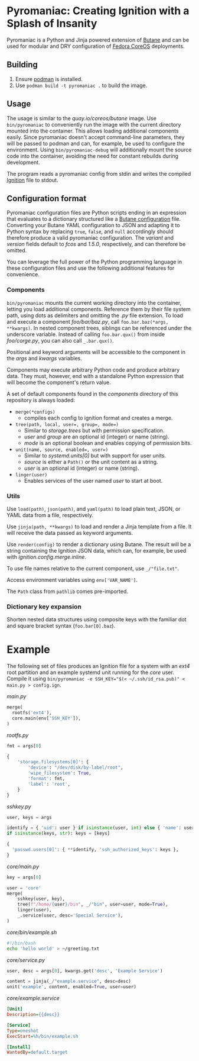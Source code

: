 # Pyromaniac: Creating Ignition with a Splash of Insanity
Pyromaniac is a Python and Jinja powered extension of [Butane][butane] and can
be used for modular and DRY configuration of [Fedora CoreOS][fcos] deployments.

[butane]: https://coreos.github.io/butane/
[fcos]: https://docs.fedoraproject.org/en-US/fedora-coreos/

## Building
1. Ensure [podman][podman] is installed.
2. Use `podman build -t pyromaniac .` to build the image.

[podman]: https://podman.io/

## Usage
The usage is similar to the *quay.io/coreos/butane* image. Use `bin/pyromaniac`
to conveniently run the image with the current directory mounted into the
container. This allows loading additional components easily. Since pyromaniac
doesn't accept command-line parameters, they will be passed to podman and can,
for example, be used to configure the environment. Using `bin/pyromaniac-debug`
will additionally mount the source code into the container, avoiding the need
for constant rebuilds during development.

The program reads a pyromaniac config from stdin and writes the compiled
[Ignition][ignition] file to stdout.

[ignition]: https://coreos.github.io/ignition/

## Configuration format
Pyromaniac configuration files are Python scripts ending in an expression that
evaluates to a dictionary structured like a [Butane
configuration][butane-config] file. Converting your Butane YAML configuration
to JSON and adapting it to Python syntax by replacing `true`, `false`, and
`null` accordingly should therefore produce a valid pyromaniac configuration.
The *variant* and *version* fields default to *fcos* and *1.5.0*, respectively,
and can therefore be omitted.

You can leverage the full power of the Python programming language in these
configuration files and use the following additional features for convenience.

[butane-config]: https://coreos.github.io/butane/config-fcos-v1_5/

### Components
`bin/pyromaniac` mounts the current working directory into the container,
letting you load additional components. Reference them by their file system
path, using dots as delimiters and omitting the *.py* file extension. To load
and execute a component *foo/bar/baz.py*, call `foo.bar.baz(*args, **kwargs)`.
In nested component trees, siblings can be referenced under the underscore
variable. Instead of calling `foo.bar.qux()` from inside *foo/corge.py*, you
can also call `_.bar.qux()`.

Positional and keyword arguments will be accessible to the component in the
*args* and *kwargs* variables.

Components may execute arbitrary Python code and produce arbitrary data. They
must, however, end with a standalone Python expression that will become the
component's return value.

A set of default components found in the *components* directory of this
repository is always loaded:

- `merge(*configs)`
  - compiles each config to ignition format and creates a merge.
- `tree(path, local, user=, group=, mode=)`
  - Similar to *storage.trees* but with permission specification.
  - *user* and *group* are an optional id (integer) or name (string).
  - *mode* is an optional boolean and enables copying of permission bits.
- `unit(name, source, enabled=, user=)`
  - Similar to *systemd.units[0]* but with support for user units.
  - *source* is either a `Path()` or the unit content as a string.
  - *user* is an optional id (integer) or name (string).
- `linger(user)`
  - Enables services of the user named *user* to start at boot.

### Utils
Use `load(path)`, `json(path)`, and `yaml(path)` to load plain text, JSON, or
YAML data from a file, respectively.

Use `jinja(path, **kwargs)` to load and render a Jinja template from a file. It
will receive the data passed as keyword arguments.

Use `render(config)` to render a dictionary using Butane. The result will be a
string containing the Ignition JSON data, which can, for example, be used with
*ignition.config.merge.inline*.

To use file names relative to the current component, use `_/"file.txt"`.

Access environment variables using `env['VAR_NAME']`.

The `Path` class from `pathlib` comes pre-imported.

### Dictionary key expansion
Shorten nested data structures using composite keys with the familiar dot and
square bracket syntax (`foo.bar[0].baz`).

# Example
The following set of files produces an Ignition file for a system with an
*ext4* root partition and an example systemd unit running for the *core* user.
Compile it using
`bin/pyromaniac -e SSH_KEY="$(< ~/.ssh/id_rsa.pub)" < main.py > config.ign`.

*main.py*
```py
merge(
  rootfs('ext4'),
  core.main(env['SSH_KEY']),
)
```

*rootfs.py*
```py
fmt = args[0]

{
    'storage.filesystems[0]': {
        'device': "/dev/disk/by-label/root",
        'wipe_filesystem': True,
        'format': fmt,
        'label': 'root',
    }
}
```

*sshkey.py*
```py
user, keys = args

identify = { 'uid': user } if isinstance(user, int) else { 'name': user }
if isinstance(keys, str): keys = [keys]

{
  'passwd.users[0]': { **identify, 'ssh_authorized_keys': keys },
}
```

*core/main.py*
```py
key = args[0]

user = 'core'
merge(
    sshkey(user, key),
    tree(f"/home/{user}/bin", _/"bin", user=user, mode=True),
    linger(user),
    _.service(user, desc='Special Service'),
)
```

*core/bin/example.sh*
```sh
#!/bin/bash
echo 'hello world' > ~/greeting.txt
```

*core/service.py*
```py
user, desc = args[0], kwargs.get('desc', 'Example Service')

content = jinja(_/"example.service", desc=desc)
unit('example', content, enabled=True, user=user)
```

*core/example.service*
```ini
[Unit]
Description={{desc}}

[Service]
Type=oneshot
ExecStart=%h/bin/example.sh

[Install]
WantedBy=default.target
```
